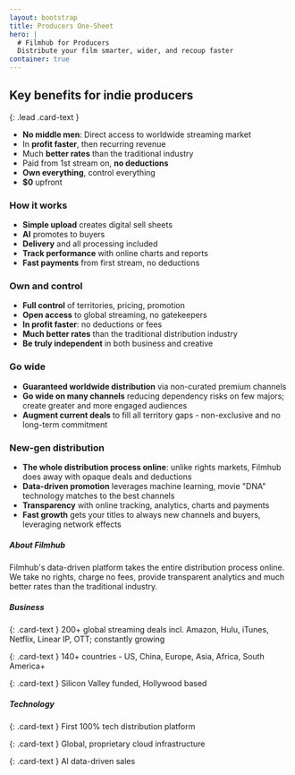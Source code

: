 ```yaml
---
layout: bootstrap
title: Producers One-Sheet
hero: |
  # Filmhub for Producers
  Distribute your film smarter, wider, and recoup faster
container: true
---
```

<div class="row">
<div class="col-lg-8 offset-lg-2">

<div class="card mb-5 shadow">
<div class="card-body">
<h2 class="card-title">Key benefits for indie producers</h2>

{: .lead .card-text  }
* **No middle men**: Direct access to worldwide streaming market
* In **profit faster**, then recurring revenue
* Much **better rates** than the traditional industry
* Paid from 1st stream on, **no deductions**
* **Own everything**, control everything
* **$0** upfront

</div>
</div> <!-- card -->

</div> <!-- col -->
</div> <!-- row -->


<div class="row">
<div class="col-lg">

### How it works

* **Simple upload** creates digital sell sheets
* **AI** promotes to buyers
* **Delivery** and all processing included
* **Track performance** with online charts and reports
* **Fast payments** from first stream, no deductions

</div>
<div class="col-lg">

### Own and control

* **Full control** of territories, pricing, promotion
* **Open access** to global streaming, no gatekeepers
* **In profit faster**: no deductions or fees
* **Much better rates** than the traditional distribution industry
* **Be truly independent** in both business and creative

</div>
</div>
<div class="row">
<div class="col-lg">

### Go wide

* **Guaranteed worldwide distribution** via non-curated premium channels
* **Go wide on many channels** reducing dependency risks on few majors; create greater and more engaged audiences
* **Augment current deals** to fill all territory gaps - non-exclusive and no long-term commitment

</div>
<div class="col-lg">

### New-gen distribution

* **The whole distribution process online**: unlike rights markets, Filmhub does away with opaque deals and deductions
* **Data-driven promotion** leverages machine learning, movie "DNA" technology matches to the best channels
* **Transparency** with online tracking, analytics, charts and payments
* **Fast growth** gets your titles to always new channels and buyers, leveraging network effects

</div>
</div>

<div class="row">
<div class="col-md-8 offset-md-2">




</div> <!-- col -->

</div> <!-- row -->

<div class="row">

<div class="card-deck">

<div class="card shadow">
<div class="card-body">
<h5 class="card-title">About Filmhub</h5>

Filmhub's data-driven platform takes the entire distribution process online. We take no rights, charge no fees, provide transparent analytics and much better rates than the traditional industry.

</div>
</div> <!-- card -->

<div class="card shadow">
<div class="card-body">
<h5 class="card-title">Business</h5>

{: .card-text  }
200+ global streaming deals incl. Amazon, Hulu, iTunes, Netflix, Linear IP, OTT; constantly growing

{: .card-text  }
140+ countries - US, China, Europe, Asia, Africa, South America+

{: .card-text  }
Silicon Valley funded, Hollywood based

</div>
</div> <!-- card -->

<div class="card shadow">
<div class="card-body">
<h5 class="card-title">Technology</h5>

{: .card-text  }
First 100% tech distribution platform

{: .card-text  }
Global, proprietary cloud infrastructure

{: .card-text  }
AI data-driven sales

</div>
</div> <!-- card -->
</div> <!-- card-group -->

</div> <!-- row -->